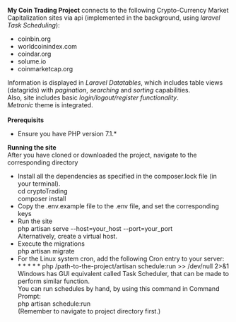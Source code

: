 <b>My Coin Trading Project</b> connects to the following Crypto-Currency Market
Capitalization sites via api (implemented in the
background, using <i>laravel Task Scheduling</i>):
   <ul>
     <li>coinbin.org</li>
     <li>worldcoinindex.com </li>
     <li>coindar.org</li>
     <li>solume.io</li>
     <li>coinmarketcap.org</li>
   </ul>
Information is displayed in <i>Laravel Datatables</i>, which includes table
 views (datagrids) with <i>pagination</i>, <i>searching</i> and 
 <i>sorting</i> capabilities. <br/>
 Also, site includes basic <i>login/logout/register functionality</i>. <br/>
 <i>Metronic</i> theme is integrated.
 <br/>
 <br/>
 <b>Prerequisits</b>
 <ul>
   <li>Ensure you have PHP version 7.1.* </li>
 </ul>
 <b>Running the site</b><br/>
 After you have cloned or downloaded the project, navigate to the corresponding directory
  <ul>
     <li>
     Install all the dependencies as specified in the composer.lock file (in your terminal). <br/>
     cd cryptoTrading <br/>
     composer install 
     </li>
     <li>Copy the .env.example file to the .env file, and set the corresponding keys</li>
     <li> Run the site <br/> php artisan serve --host=your_host --port=your_port <br/> Alternatively, create a virtual host. <br/>
     </li>
     <li>Execute the migrations <br/> php artisan migrate</li>
     <li>For the Linux system cron, add the following Cron entry to your server: <br/> * * * * * php /path-to-the-project/artisan schedule:run >> /dev/null 2>&1 <br/> Windows has GUI equivalent called Task Scheduler, that can be made to perform similar function. <br/> You can run schedules by hand, by using this command in Command Prompt: <br/> php artisan schedule:run <br/> (Remember to navigate to project directory first.)</li>
  </ul>